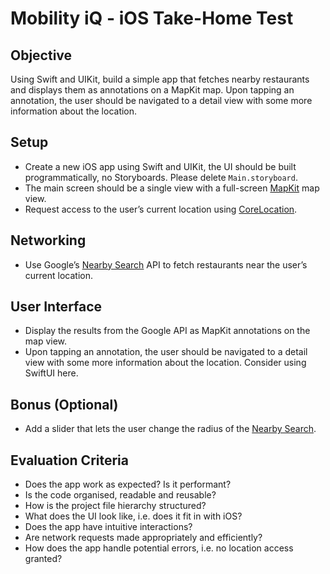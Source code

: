 # Mobility iQ - iOS Take-Home Test

## Objective
Using Swift and UIKit, build a simple app that fetches nearby restaurants and displays them as annotations on a MapKit map. Upon tapping an annotation, the user should be navigated to a detail view with some more information about the location.

## Setup
- Create a new iOS app using Swift and UIKit, the UI should be built programmatically, no Storyboards. Please delete `Main.storyboard`.
- The main screen should be a single view with a full-screen [MapKit](https://developer.apple.com/documentation/mapkit/) map view.
- Request access to the user’s current location using [CoreLocation](https://developer.apple.com/documentation/corelocation).

## Networking
- Use Google’s [Nearby Search](https://developers.google.com/maps/documentation/places/web-service/search-nearby) API to fetch restaurants near the user’s current location.

## User Interface
- Display the results from the Google API as MapKit annotations on the map view.
- Upon tapping an annotation, the user should be navigated to a detail view with some more information about the location. Consider using SwiftUI here.

## Bonus (Optional)
- Add a slider that lets the user change the radius of the [Nearby Search](https://developers.google.com/maps/documentation/places/web-service/nearby-search#nearby-place-search-examples).

## Evaluation Criteria
- Does the app work as expected? Is it performant?
- Is the code organised, readable and reusable?
- How is the project file hierarchy structured?
- What does the UI look like, i.e. does it fit in with iOS?
- Does the app have intuitive interactions?
- Are network requests made appropriately and efficiently?
- How does the app handle potential errors, i.e. no location access granted?
